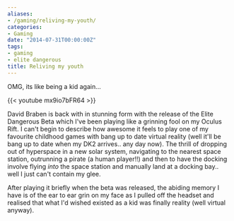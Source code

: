 ```yaml
---
aliases:
- /gaming/reliving-my-youth/
categories:
- Gaming
date: "2014-07-31T00:00:00Z"
tags:
- gaming
- elite dangerous
title: Reliving my youth
---
```


OMG, its like being a kid again...

{{< youtube mx9io7bFR64 >}}

David Braben is back with in stunning form with the release of the Elite Dangerous Beta which I've been playing like a grinning fool on my Oculus Rift. I can't begin to describe how awesome it feels to play one of my favourite childhood games with bang up to date virtual reality (well it'll be bang up to date when my DK2 arrives.. any day now). The thrill of dropping out of hyperspace in a new solar system, navigating to the nearest space station, outrunning a pirate (a human player!!) and then to have the docking involve flying *into* the space station and manually land at a docking bay.. well I just can't contain my glee.

After playing it briefly when the beta was released, the abiding memory I have is of the ear to ear grin on my face as I pulled off the headset and realised that what I'd wished existed as a kid was finally reality (well virtual anyway).
